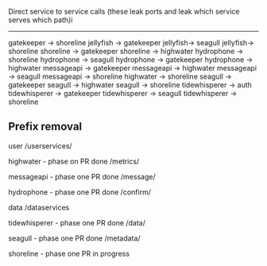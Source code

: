 Direct service to service calls 
(these leak ports and leak which service serves which path)i

------------------------------
gatekeeper -> shoreline
jellyfish -> gatekeeper
jellyfish-> seagull
jellyfish-> shoreline
shoreline -> gatekeeper
shoreline -> highwater
hydrophone -> shoreline
hydrophone -> seagull
hydrophone -> gatekeeper
hydrophone -> highwater
messageapi -> gatekeeper
messageapi -> highwater
messageapi -> seagull
messageapi -> shoreline
highwater -> shoreline
seagull -> gatekeeper
seagull -> highwater
seagull -> shoreline
tidewhisperer -> auth
tidewhisperer -> gatekeeper
tidewhisperer -> seagull
tidewhisperer -> shoreline

Prefix removal
----
user
  /userservices/

highwater - phase on PR done
  /metrics/

messageapi - phase one PR done
  /message/

hydrophone - phase one PR done
  /confirm/

data
  /dataservices

tidewhisperer - phase one PR done
  /data/

seagull - phase one PR done
  /metadata/

shoreline - phase one PR in progress



